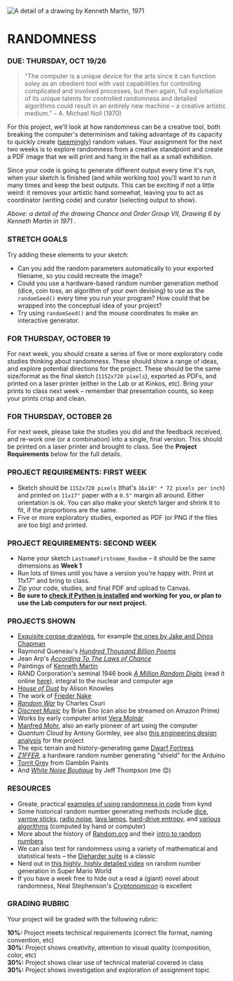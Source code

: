 ![A detail of a drawing by Kenneth Martin, 1971](https://raw.githubusercontent.com/jeffThompson/CreativeProgramming1/master/Images/Week06_Randomness/ChanceAndOrderGroupVII-Drawing6_KennethMartin_1971-DETAIL.jpg)

RANDOMNESS
====

### DUE: THURSDAY, OCT 19/26

> "The computer is a unique device for the arts since it can function soley as an obedient tool with vast capabilities for controlling complicated and involved processes, but then again, full exploitation of its unique talents for controlled randomness and detailed algorithms could result in an entirely new machine – a creative artistic medium." – A. Michael Noll (1970)

For this project, we'll look at how randomness can be a creative tool, both breaking the computer's determinism and taking advantage of its capacity to quickly create ([seemingly](https://en.wikipedia.org/wiki/Pseudorandomness)) random values. Your assignment for the next two weeks is to explore randomness from a creative standpoint and create a PDF image that we will print and hang in the hall as a small exhibition.

Since your code is going to generate different output every time it's run, when your sketch is finished (and while working too) you'll want to run it many times and keep the best outputs. This can be exciting if not a little weird: it removes your artistic hand somewhat, leaving you to act as coordinator (writing code) and curator (selecting output to show).

*Above: a detail of the drawing *Chance and Order Group VII, Drawing 6* by Kenneth Martin in 1971
.*  

### STRETCH GOALS  
Try adding these elements to your sketch:

* Can you add the random parameters automatically to your exported filename, so you could recreate the image?  
* Could you use a hardware-based random number generation method (dice, coin toss, an algorithm of your own devising) to use as the `randomSeed()` every time you run your program? How could that be wrapped into the conceptual idea of your project?  
* Try using `randomSeed()` and the mouse coordinates to make an interactive generator.

### FOR THURSDAY, OCTOBER 19  
For next week, you should create a series of five or more exploratory code studies thinking about randomness. These should show a range of ideas, and explore potential directions for the project. These should be the same size/format as the final sketch (`1152x720 pixels`), exported as PDFs, and printed on a laser printer (either in the Lab or at Kinkos, etc). Bring your prints to class next week – remember that presentation counts, so keep your prints crisp and clean. 

### FOR THURSDAY, OCTOBER 26  
For next week, please take the studies you did and the feedback received, and re-work one (or a combination) into a single, final version. This should be printed on a laser printer and brought to class. See the **Project Requirements** below for the full details.

### PROJECT REQUIREMENTS: FIRST WEEK  
* Sketch should be `1152x720 pixels` (that's `16x10" * 72 pixels per inch`) and printed on `11x17"` paper with a `0.5"` margin all around. Either orientation is ok. You can also make your sketch larger and shrink it to fit, if the proportions are the same.  
* Five or more exploratory studies, exported as PDF (or PNG if the files are too big) and printed.  

### PROJECT REQUIREMENTS: SECOND WEEK  
* Name your sketch `LastnameFirstname_Random` – it should be the same dimensions as **Week 1**  
* Run lots of times until you have a version you're happy with. Print at 11x17" and bring to class.  
* Zip your code, studies, and final PDF and upload to Canvas.  
* **Be sure to [check if Python is installed](https://github.com/jeffThompson/CreativeProgramming1/blob/master/Resources/CheckingPython.md) and working for you, or plan to use the Lab computers for our next project.**  

### PROJECTS SHOWN  
* [Exquisite corpse drawings](https://en.wikipedia.org/wiki/Exquisite_corpse), for example [the ones by Jake and Dinos Chapman](http://www.tate.org.uk/art/artworks/chapman-exquisite-corpse-p78458)  
* Raymond Queneau's [*Hundred Thousand Billion Poems*](http://www.leoalmanac.org/vol17-no2-hundred-thousand-billion-fingers/)  
* Jean Arp's [*According To The Laws of Chance*](http://www.tate.org.uk/art/artworks/arp-according-to-the-laws-of-chance-t05005)  
* Paintings of [Kenneth Martin](http://www.tate.org.uk/art/artworks/martin-chance-and-order-v-p04589)  
* RAND Corporation's seminal 1946 book [*A Million Random Digits*](https://en.wikipedia.org/wiki/A_Million_Random_Digits_with_100,000_Normal_Deviates) (read it online [here](http://www.rand.org/pubs/monograph_reports/MR1418.html)), integral to the nuclear and computer age  
* [*House of Dust*](http://e-flux.com/aup/project/alison-knowles/) by Alison Knowles  
* The work of [Frieder Nake](https://en.wikipedia.org/wiki/Frieder_Nake)  
* [*Random War*](http://csuriproject.osu.edu/index.php/Detail/objects/539) by Charles Csuri
* [*Discreet Music*](https://www.youtube.com/watch?v=LOpRj927vRc) by Brian Eno (can also be streamed on Amazon Prime)  
* Works by early computer artist [Vera Molnár](https://en.wikipedia.org/wiki/Vera_Moln%C3%A1r)  
* [Manfred Mohr](https://en.wikipedia.org/wiki/Manfred_Mohr), also an early pioneer of art using the computer  
* *Quantum Cloud* by Antony Gormley, see also [this engineering design analysis](http://www.lusas.com/case/civil/gormley.html) for the project  
* The epic terrain and history-generating game [Dwarf Fortress](http://www.bay12games.com/dwarves)  
* [*Z1FFER*](http://www.creativeapplications.net/arduino-2/z1ffer/), a hardware random number generating "shield" for the Arduino  
* [Torrit Grey](https://www.gamblincolors.com/torrit-grey) from Gamblin Paints  
* And [*White Noise Boutique*](http://jeffreythompson.org/white-noise-boutique.php) by Jeff Thompson (me 😊)  

### RESOURCES  
* Greate, practical [examples of using randomness in code](https://kynd.github.io/p5sketches/random.html) from kynd  
* Some historical random number generating methods include [dice](https://en.wikipedia.org/wiki/Dice), [yarrow sticks](https://en.wikipedia.org/wiki/I_Ching_divination), [radio noise](https://www.random.org/history/), [lava lamps](https://en.wikipedia.org/wiki/Lavarand), [hard-drive entropy](https://en.wikipedia.org/wiki/Entropy_(computing)), and [various algorithms](https://en.wikipedia.org/wiki/Mersenne_Twister) (computed by hand or computer)  
* More about the history of [Random.org](https://www.random.org/history/) and their [intro to random numbers](https://www.random.org/randomness/)  
* We can also test for randomness using a variety of mathematical and statistical tests – the [Dieharder suite](https://www.phy.duke.edu/~rgb/General/dieharder.php) is a classic  
* Nerd out in [this highly, highly detailed video](https://www.youtube.com/watch?v=q15yNrJHOak) on random number generation in Super Mario World  
* If you have a week free to hide out a read a (giant) novel about randomness, Neal Stephenson's [*Cryptonomicon*](https://en.wikipedia.org/wiki/Cryptonomicon) is excellent  

### GRADING RUBRIC  
Your project will be graded with the following rubric:

**10%:** Project meets technical requirements (correct file format, naming convention, etc)  
**30%:** Project shows creativity, attention to visual quality (composition, color, etc)  
**30%:** Project shows clear use of technical material covered in class  
**30%:** Project shows investigation and exploration of assignment topic  

